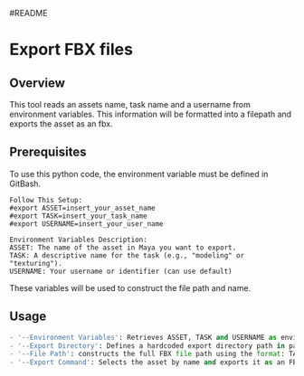 #README
# Export FBX files
## Overview
This tool reads an assets name, task name  and a username from environment variables. This information will be formatted into a filepath and exports the asset as an fbx.

## Prerequisites
To use this python code, the environment variable must be defined in GitBash.  

    Follow This Setup:  
    #export ASSET=insert_your_asset_name  
    #export TASK=insert_your_task_name  
    #export USERNAME=insert_your_user_name  

    Environment Variables Description:  
    ASSET: The name of the asset in Maya you want to export.  
    TASK: A descriptive name for the task (e.g., "modeling" or "texturing").  
    USERNAME: Your username or identifier (can use default) 

These variables will be used to construct the file path and name.

## Usage
```python
- '--Environment Variables': Retrieves ASSET, TASK and USERNAME as environment variable
- '--Export Directory': Defines a hardcoded export directory path in pathExportDirectory
- '--File Path': constructs the full FBX file path using the format: TASK_USERNAME_ASSET.fbx
- '--Export Command': Selects the asset by name and exports it as an FBX file with the constructed path.

```